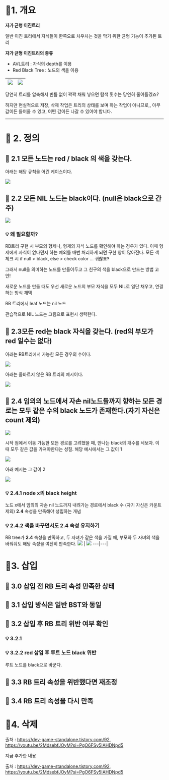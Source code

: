 # **📌1. 개요**

**자가 균형 이진트리**

일반 이진 트리에서 자식들이 한쪽으로 치우치는 것을 막기 위한 균형 기능이 추가된 트리

**자가 균형 이진트리의 종류**

- AVL트리 : 자식의 depth를 이용
- Red Black Tree : 노드의 색을 이용

| <img src=".\img\binary_tree.png"> | <img src=".\img\binary_tree_2.png"> |
| --------------------------------- | ----------------------------------- |

당연히 트리를 압축해서 빈틈 없이 꽉꽉 채워 넣으면 탐색 횟수는 당연히 줄어들겠죠?

하지만 현실적으로 저장, 삭제 작업은 트리의 상태를 보며 하는 작업이 아니므로,, 아무 값이든 들어올 수 있고, 어떤 값이든 나갈 수 있어야 합니다.

---

# **📌 2. 정의**

## 🌳 2.1 모든 노드는 red / black 의 색을 갖는다.

아래는 해당 규칙을 어긴 케이스이다.

<img src=".\img\rbtree3.png">

## 🌳 2.2 모든 NIL 노드는 black이다. (null은 black으로 간주)

<img src =".\img\rbtree4.png">

### 💡 왜 필요할까?

RB트리 구현 시 부모의 형제나, 형제의 자식 노드를 확인해야 하는 경우가 있다. 이때 형제에게 자식이 없다던지 하는 예외를 매번 처리하게 되면 구현 양이 많아진다. 모든 색 체크 시 if null > black, else > check color ... ~~귀찮죠?~~

그래서 null을 의미하는 노드를 만들어두고 그 친구의 색을 black으로 만드는 방법 고안!

새로운 노드를 만들 때도 우선 새로운 노드의 부모 자식을 모두 NIL로 일단 채우고, 연결하는 방식 채택

RB 트리에서 leaf 노드는 nil 노드

관습적으로 NIL 노드는 그림으로 표현시 생략한다.

## 🌳 2.3모든 red는 black 자식을 갖는다. (red의 부모가 red 일수는 없다)

아래는 RB트리에서 가능한 모든 경우의 수이다.

<img src =".\img\rbtree1.png">

아래는 올바르지 않은 RB 트리의 예시이다.

<img src =".\img\rbtree2.png">

## 🌳 2.4 임의의 노드에서 자손 nil노드들까지 향하는 모든 경로는 모두 같은 수의 black 노드가 존재한다.(자기 자신은 count 제외)

<img src =".\img\rbtree5.png">

시작 점에서 이동 가능한 모든 경로를 고려했을 때, 만나는 black의 개수를 세보자. 이 때 모두 같은 값을 가져야한다는 성질. 해당 예시에서는 그 값이 1

<img src =".\img\rbtree6.png">

아래 예시는 그 값이 2

<img src =".\img\rbtree7.png">

### 💡 2.4.1 node x의 black height

노드 x에서 임의의 자손 nil 노드까지 내려가는 경로에서 black 수 (자기 자신은 카운트 제외) **2.4** 속성을 만족해야 성립하는 개념

### 💡 2.4.2 색을 바꾸면서도 2.4 속성 유지하기

RB tree가 **2.4** 속성을 만족하고, 두 자녀가 같은 색을 가질 때, 부모와 두 자녀의 색을 바꿔줘도 해당 속성을 여전히 만족한다.
<img src=".\img\rbtree9.png"> | <img src=".\img\rbtree8.png">
---|---|

# **📌3. 삽입**

## 🌳 3.0 삽입 전 RB 트리 속성 만족한 상태

## 🌳 3.1 삽입 방식은 일반 BST와 동일

## 🌳 3.2 삽입 후 RB 트리 위반 여부 확인

### 💡 3.2.1

### 💡 3.2.2 red 삽입 후 루트 노드 black 위반

루트 노드를 black으로 바꾼다.

## 🌳 3.3 RB 트리 속성을 위반했다면 재조정

## 🌳 3.4 RB 트리 속성을 다시 만족

# **📌4. 삭제**

출처 : https://dev-game-standalone.tistory.com/92, https://youtu.be/2MdsebfJOyM?si=PgO6FSy5IAHDNpd5


지금 추가한 내용

 출처 : https://dev-game-standalone.tistory.com/92, https://youtu.be/2MdsebfJOyM?si=PgO6FSy5IAHDNpd5 

